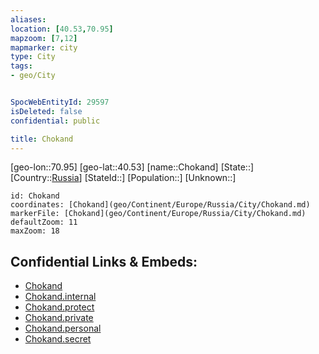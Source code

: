 ```yaml
---
aliases: 
location: [40.53,70.95]
mapzoom: [7,12] 
mapmarker: city 
type: City
tags:
- geo/City


SpocWebEntityId: 29597
isDeleted: false
confidential: public

title: Chokand
---
```

[geo-lon::70.95]
[geo-lat::40.53]
[name::Chokand]
[State::]
[Country::[Russia](geo/Continent/Europe/Russia.md)]
[StateId::]
[Population::]
[Unknown::]


```leaflet
id: Chokand
coordinates: [Chokand](geo/Continent/Europe/Russia/City/Chokand.md)
markerFile: [Chokand](geo/Continent/Europe/Russia/City/Chokand.md)
defaultZoom: 11 
maxZoom: 18
```


## Confidential Links & Embeds: 
- [Chokand](../../../../../../_public/geo/Continent/Europe/Russia/City/Chokand.md) 
- [Chokand.internal](../../../../../../_internal/geo/Continent/Europe/Russia/City/Chokand.internal.md) 
- [Chokand.protect](../../../../../../_protect/geo/Continent/Europe/Russia/City/Chokand.protect.md) 
- [Chokand.private](../../../../../../_private/geo/Continent/Europe/Russia/City/Chokand.private.md) 
- [Chokand.personal](../../../../../../_personal/geo/Continent/Europe/Russia/City/Chokand.personal.md) 
- [Chokand.secret](../../../../../../_secret/geo/Continent/Europe/Russia/City/Chokand.secret.md) 
